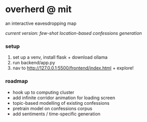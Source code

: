# overherd @ mit

an interactive eavesdropping map

_current version: few-shot location-based confessions generation_

### setup

1. set up a venv, install flask + download ollama
2. run backend/app.py
3. nav to http://127.0.0.1:5500/frontend/index.html + explore!

### roadmap
- hook up to computing cluster 
- add infinite corridor animation for loading screen
- topic-based modelling of existing confessions
- pretrain model on confessions corpus
- add sentiments / time-specific generation
